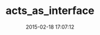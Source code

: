 ---
layout: post
title:  "acts_as_interface"
repo:   "phuibonhoa/acts_as_interface"
date:   2015-02-18 17:07:12
gemurl: http://github.com/phuibonhoa/acts_as_interface
---